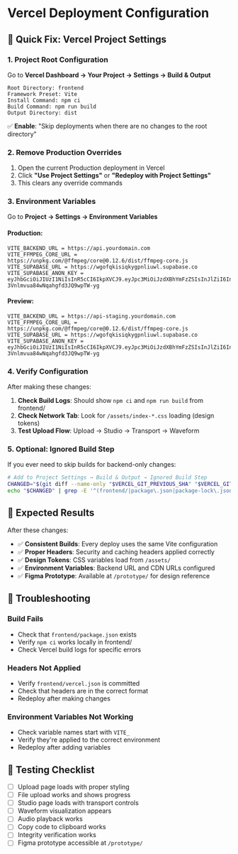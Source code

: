 # Vercel Deployment Configuration

## 🚀 **Quick Fix: Vercel Project Settings**

### **1. Project Root Configuration**
Go to **Vercel Dashboard → Your Project → Settings → Build & Output**

```
Root Directory: frontend
Framework Preset: Vite
Install Command: npm ci
Build Command: npm run build
Output Directory: dist
```

✅ **Enable**: "Skip deployments when there are no changes to the root directory"

### **2. Remove Production Overrides**
1. Open the current Production deployment in Vercel
2. Click **"Use Project Settings"** or **"Redeploy with Project Settings"**
3. This clears any override commands

### **3. Environment Variables**
Go to **Project → Settings → Environment Variables**

#### **Production:**
```
VITE_BACKEND_URL = https://api.yourdomain.com
VITE_FFMPEG_CORE_URL = https://unpkg.com/@ffmpeg/core@0.12.6/dist/ffmpeg-core.js
VITE_SUPABASE_URL = https://wgofqkisiqkygpnliuwl.supabase.co
VITE_SUPABASE_ANON_KEY = eyJhbGciOiJIUzI1NiIsInR5cCI6IkpXVCJ9.eyJpc3MiOiJzdXBhYmFzZSIsInJlZiI6Indnb2Zxa2lzaXFreWdwbmxpdXdsIiwicm9sZSI6ImFub24iLCJpYXQiOjE3NTc4ODE4MzEsImV4cCI6MjA3MzQ1NzgzMX0.DcqJ7XNAkMiOT-3Vnlmvua84wNqahgfd3JQ9wpTW-yg
```

#### **Preview:**
```
VITE_BACKEND_URL = https://api-staging.yourdomain.com
VITE_FFMPEG_CORE_URL = https://unpkg.com/@ffmpeg/core@0.12.6/dist/ffmpeg-core.js
VITE_SUPABASE_URL = https://wgofqkisiqkygpnliuwl.supabase.co
VITE_SUPABASE_ANON_KEY = eyJhbGciOiJIUzI1NiIsInR5cCI6IkpXVCJ9.eyJpc3MiOiJzdXBhYmFzZSIsInJlZiI6Indnb2Zxa2lzaXFreWdwbmxpdXdsIiwicm9sZSI6ImFub24iLCJpYXQiOjE3NTc4ODE4MzEsImV4cCI6MjA3MzQ1NzgzMX0.DcqJ7XNAkMiOT-3Vnlmvua84wNqahgfd3JQ9wpTW-yg
```

### **4. Verify Configuration**
After making these changes:

1. **Check Build Logs**: Should show `npm ci` and `npm run build` from frontend/
2. **Check Network Tab**: Look for `/assets/index-*.css` loading (design tokens)
3. **Test Upload Flow**: Upload → Studio → Transport → Waveform

### **5. Optional: Ignored Build Step**
If you ever need to skip builds for backend-only changes:

```bash
# Add to Project Settings → Build & Output → Ignored Build Step
CHANGED="$(git diff --name-only "$VERCEL_GIT_PREVIOUS_SHA" "$VERCEL_GIT_COMMIT_SHA")"
echo "$CHANGED" | grep -E '^(frontend/|package\.json|package-lock\.json)$' >/dev/null && exit 1 || exit 0
```

## 🎯 **Expected Results**

After these changes:
- ✅ **Consistent Builds**: Every deploy uses the same Vite configuration
- ✅ **Proper Headers**: Security and caching headers applied correctly
- ✅ **Design Tokens**: CSS variables load from `/assets/`
- ✅ **Environment Variables**: Backend URL and CDN URLs configured
- ✅ **Figma Prototype**: Available at `/prototype/` for design reference

## 🔧 **Troubleshooting**

### **Build Fails**
- Check that `frontend/package.json` exists
- Verify `npm ci` works locally in frontend/
- Check Vercel build logs for specific errors

### **Headers Not Applied**
- Verify `frontend/vercel.json` is committed
- Check that headers are in the correct format
- Redeploy after making changes

### **Environment Variables Not Working**
- Check variable names start with `VITE_`
- Verify they're applied to the correct environment
- Redeploy after adding variables

## 📱 **Testing Checklist**

- [ ] Upload page loads with proper styling
- [ ] File upload works and shows progress
- [ ] Studio page loads with transport controls
- [ ] Waveform visualization appears
- [ ] Audio playback works
- [ ] Copy code to clipboard works
- [ ] Integrity verification works
- [ ] Figma prototype accessible at `/prototype/`
